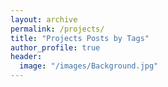 ```yaml
---
layout: archive
permalink: /projects/
title: "Projects Posts by Tags"
author_profile: true
header:
  image: "/images/Background.jpg"
---
```

